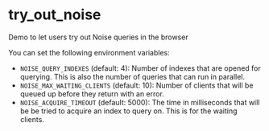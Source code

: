 # try_out_noise
Demo to let users try out Noise queries in the browser

You can set the following environment variables:

 - `NOISE_QUERY_INDEXES` (default: 4): Number of indexes that are opened for querying. This is also the number of queries that can run in parallel.
 - `NOISE_MAX_WAITING_CLIENTS` (default: 10): Number of clients that will be queued up before they return with an error.
 - `NOISE_ACQUIRE_TIMEOUT` (default: 5000): The time in milliseconds that will be be tried to acquire an index to query on. This is for the waiting clients.
